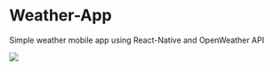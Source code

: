 # Weather-App
Simple weather mobile app using React-Native and OpenWeather API

<img src="./scsh/"/>
